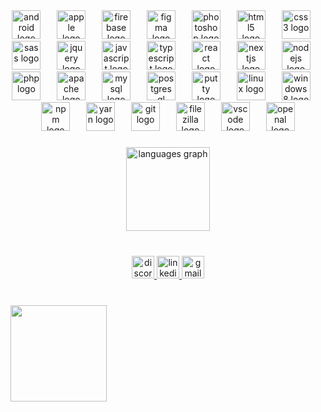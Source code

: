 <div align="center">
  <img src="https://cdn.simpleicons.org/android/3DDC84" height="46" alt="android logo"  />
  <img width="18" />
  <img src="https://cdn.simpleicons.org/apple/000000" height="46" alt="apple logo"  />
  <img width="18" />
  <img src="https://cdn.simpleicons.org/firebase/FFCA28" height="46" alt="firebase logo"  />
  <img width="18" />
  <img src="https://cdn.simpleicons.org/figma/F24E1E" height="46" alt="figma logo"  />
  <img width="18" />
  <img src="https://cdn.simpleicons.org/adobephotoshop/31A8FF" height="46" alt="photoshop logo"  />
  <img width="18" />
  <img src="https://cdn.simpleicons.org/html5/E34F26" height="46" alt="html5 logo"  />
  <img width="18" />
  <img src="https://cdn.simpleicons.org/css3/1572B6" height="46" alt="css3 logo"  />
  <img width="18" />
  <img src="https://cdn.simpleicons.org/sass/CC6699" height="46" alt="sass logo"  />
  <img width="18" />
  <img src="https://cdn.simpleicons.org/jquery/0769AD" height="46" alt="jquery logo"  />
  <img width="18" />
  <img src="https://cdn.simpleicons.org/javascript/F7DF1E" height="46" alt="javascript logo"  />
  <img width="18" />
  <img src="https://cdn.simpleicons.org/typescript/3178C6" height="46" alt="typescript logo"  />
  <img width="18" />
  <img src="https://cdn.simpleicons.org/react/61DAFB" height="46" alt="react logo"  />
  <img width="18" />
  <img src="https://cdn.simpleicons.org/nextdotjs/000000" height="46" alt="nextjs logo"  />
  <img width="18" />
  <img src="https://cdn.simpleicons.org/nodedotjs/339933" height="46" alt="nodejs logo"  />
  <img width="18" />
  <img src="https://cdn.simpleicons.org/php/777BB4" height="46" alt="php logo"  />
  <img width="18" />
  <img src="https://cdn.simpleicons.org/apache/D22128" height="46" alt="apache logo"  />
  <img width="18" />
  <img src="https://cdn.simpleicons.org/mysql/4479A1" height="46" alt="mysql logo"  />
  <img width="18" />
  <img src="https://cdn.simpleicons.org/postgresql/4169E1" height="46" alt="postgresql logo"  />
  <img width="18" />
  <img src="https://cdn.jsdelivr.net/gh/devicons/devicon/icons/putty/putty-original.svg" height="46" alt="putty logo"  />
  <img width="18" />
  <img src="https://cdn.simpleicons.org/linux/FCC624" height="46" alt="linux logo"  />
  <img width="18" />
  <img src="https://cdn.simpleicons.org/windows/0078D6" height="46" alt="windows8 logo"  />
  <img width="18" />
  <img src="https://cdn.simpleicons.org/npm/CB3837" height="46" alt="npm logo"  />
  <img width="18" />
  <img src="https://cdn.simpleicons.org/yarn/2C8EBB" height="46" alt="yarn logo"  />
  <img width="18" />
  <img src="https://skillicons.dev/icons?i=git" height="46" alt="git logo"  />
  <img width="18" />
  <img src="https://cdn.jsdelivr.net/gh/devicons/devicon/icons/filezilla/filezilla-plain.svg" height="46" alt="filezilla logo"  />
  <img width="18" />
  <img src="https://cdn.simpleicons.org/visualstudiocode/007ACC" height="46" alt="vscode logo"  />
  <img width="18" />
  <img src="https://cdn.jsdelivr.net/gh/devicons/devicon/icons/openal/openal-original.svg" height="46" alt="openal logo"  />
</div>

###

<div align="center">
  <img src="https://github-readme-stats.vercel.app/api/top-langs?username=Guzzera&locale=en&hide_title=true&layout=compact&card_width=320&langs_count=12&theme=github_dark&hide_border=true" height="134" alt="languages graph"  />
</div>

###

<br clear="both">

<div align="center">
  <a href="https://discord.com/channels/@Guzzera#54612Fchannels%2F%40Guzzera" target="_blank">
    <img src="https://img.shields.io/static/v1?message=Discord&logo=discord&label=&color=7289DA&logoColor=white&labelColor=&style=for-the-badge" height="36" alt="discord logo"  />
  </a>
  <a href="https://www.linkedin.com/in/gusreis/" target="_blank">
    <img src="https://img.shields.io/static/v1?message=LinkedIn&logo=linkedin&label=&color=0077B5&logoColor=white&labelColor=&style=for-the-badge" height="36" alt="linkedin logo"  />
  </a>
  <a href="mailto:guzzeradeveloper@gmail.com" target="_blank">
    <img src="https://img.shields.io/static/v1?message=Gmail&logo=gmail&label=&color=D14836&logoColor=white&labelColor=&style=for-the-badge" height="36" alt="gmail logo"  />
  </a>
</div>

###

<br clear="both">

<div align="left">
  <img height="154" src="https://camo.githubusercontent.com/8052ead9a69342705e5f4a7d1906e8efc8769cd96b37ac3033d05940d4f1d38c/68747470733a2f2f632e74656e6f722e636f6d2f69746a46657356385f525541414141692f736f756c6a612d626f792d706570652e676966"  />
</div>

###
